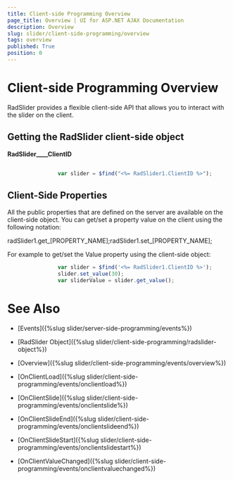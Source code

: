 ```yaml
---
title: Client-side Programming Overview
page_title: Overview | UI for ASP.NET AJAX Documentation
description: Overview
slug: slider/client-side-programming/overview
tags: overview
published: True
position: 0
---
```


# Client-side Programming Overview



RadSlider provides a flexible client-side API that allows you to interact with the slider on the client.

## Getting the RadSlider client-side object

__RadSlider____ClientID__

````JavaScript
	
	            var slider = $find("<%= RadSlider1.ClientID %>");
````



## Client-Side Properties

All the public properties that are defined on the server are available on the client-side object. You can get/set a property value on the client using the following notation:

radSlider1.get_[PROPERTY_NAME];radSlider1.set_[PROPERTY_NAME];

For example to get/set the Value property using the client-side object:

````JavaScript
	            var slider = $find('<%= RadSlider1.ClientID %>');
	            slider.set_value(30);
	            var sliderValue = slider.get_value();
````



# See Also

 * [Events]({%slug slider/server-side-programming/events%})

 * [RadSlider Object]({%slug slider/client-side-programming/radslider-object%})

 * [Overview]({%slug slider/client-side-programming/events/overview%})

 * [OnClientLoad]({%slug slider/client-side-programming/events/onclientload%})

 * [OnClientSlide]({%slug slider/client-side-programming/events/onclientslide%})

 * [OnClientSlideEnd]({%slug slider/client-side-programming/events/onclientslideend%})

 * [OnClientSlideStart]({%slug slider/client-side-programming/events/onclientslidestart%})

 * [OnClientValueChanged]({%slug slider/client-side-programming/events/onclientvaluechanged%})
